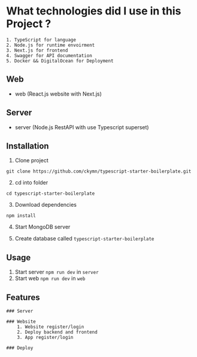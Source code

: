 # What technologies did I use in this Project ?

    1. TypeScript for language
    2. Node.js for runtime envoirment
    3. Next.js for frontend
    4. Swagger for API documentation
    5. Docker && DigitalOcean for Deployment

## Web

- web (React.js website with Next.js)

## Server

- server (Node.js RestAPI with use Typescript superset)

## Installation

1. Clone project

```
git clone https://github.com/ckymn/typescript-starter-boilerplate.git
```

2. cd into folder

```
cd typescript-starter-boilerplate
```

3. Download dependencies

```
npm install
```

4. Start MongoDB server

5. Create database called `typescript-starter-boilerplate`

## Usage

1. Start server `npm run dev` in `server`
2. Start web `npm run dev` in `web`

## Features

    ### Server

    ### Website
        1. Website register/login
        2. Deploy backend and frontend
        3. App register/login

    ### Deploy

